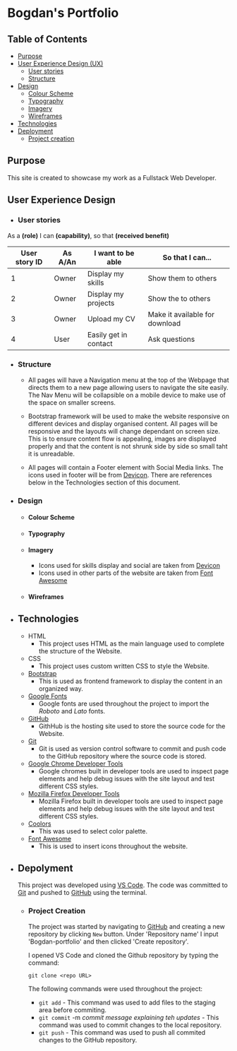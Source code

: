 # Bogdan's Portfolio
## Table of Contents
* [Purpose](#Purpose)
* [User Experience Design (UX)](#User-Experience-Design)
  * [User stories](#User-Stories)
  * [Structure](#Structure)
* [Design](#Design)
  * [Colour Scheme](#Colour-Scheme)
  * [Typography](#Typography)
  * [Imagery](#Imagery)
  * [Wireframes](#Wireframes)
* [Technologies](#Technologies)
* [Deployment](#Deployment)
    * [Project creation](#project-creation)


## Purpose
This site is created to showcase my work as a Fullstack Web Developer.

## User Experience Design

-    ### User stories

As a **(role)** I can **(capability)**, so that **(received benefit)**

| User story ID | As A/An  | I want to be able | So that I can...  |
|---------------|----------|-------------------|-------------------|
| 1 |   Owner   | Display my skills  | Show them to others  |
| 2 |   Owner   | Display my projects  | Show the to others  |
| 3 |   Owner   | Upload my CV  | Make it available for download  |
| 4 |   User   | Easily get in contact   | Ask questions  |

-   ### Structure

    - All pages will have a Navigation menu at the top of the Webpage that directs them to a new page allowing users to navigate the site easily. The Nav Menu will be collapsible on a mobile device to make use of the space on smaller screens.<br>

    - Bootstrap framework will be used to make the website responsive on different devices and display organised content.
    All pages will be responsive and the layouts will change dependant on screen size. This is to ensure content flow is appealing, images are displayed properly and that the content is not shrunk side by side so small taht it is unreadable.<br>

    - All pages will contain a Footer element with Social Media links. The icons used in footer will be from [Devicon](https://devicon.dev). There are references below in the Technologies section of this document.<br>

-   ### Design
    -   #### Colour Scheme

    -   #### Typography

    -   #### Imagery
        - Icons used for skills display and social are taken from [Devicon](https://devicon.dev)
        - Icons used in other parts of the website are taken from [Font Awesome](https://fontawesome.com)

    -   #### Wireframes

-   ## Technologies
    * HTML
	    * This project uses HTML as the main language used to complete the structure of the Website.
    * CSS
        * This project uses custom written CSS to style the Website.
    * [Bootstrap](https://getbootstrap.com)
        * This is used as frontend framework to display the content in an organized way.
    * [Google Fonts](https://fonts.google.com/)
	    * Google fonts are used throughout the project to import the *Roboto* and *Lato* fonts.
    * [GitHub](https://github.com/)
	    * GithHub is the hosting site used to store the source code for the Website.
    * [Git](https://git-scm.com/)
	    * Git is used as version control software to commit and push code to the GitHub repository where the source code is stored.
    * [Google Chrome Developer Tools](https://developers.google.com/web/tools/chrome-devtools)
	    * Google chromes built in developer tools are used to inspect page elements and help debug issues with the site layout and test different CSS styles.
    * [Mozilla Firefox Developer Tools](https://firefox-dev.tools/)
	    * Mozilla Firefox built in developer tools are used to inspect page elements and help debug issues with the site layout and test different CSS styles.
    * [Coolors](https://coolors.co/)
        * This was used to select color palette.
    * [Font Awesome](https://fontawesome.com)
        * This is used to insert icons throughout the website.
-   ## Depolyment
    This project was developed using [VS Code](https://code.visualstudio.com/). The code was committed to [Git](https://git-scm.com) and pushed to [GitHub](https://github.com) using the terminal.

    -   ### Project Creation
        The project was started by navigating to [GitHub](https://github.com) and creating a new repository by clicking `New` button. Under 'Repository name' I input 'Bogdan-portfolio' and then clicked 'Create repository'.

        I opened VS Code and cloned the Github repository by typing the command: 
        ```
        git clone <repo URL>
        ```

        The following commands were used throughout the project:
        * `git add` - This command was used to add files to the staging area before commiting.
        * `git commit` -m *commit message explaining teh updates* - This command was used to commit changes to the local repository.
        * `git push` - This command was used to push all commited changes to the GitHub repository.
